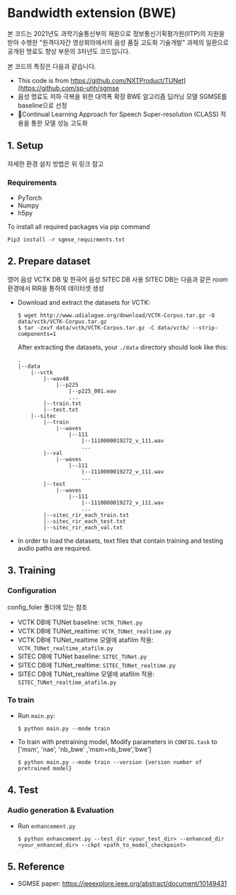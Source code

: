 # Bandwidth extension (BWE)
본 코드는 2021년도 과학기술통신부의 재원으로 정보통신기획평가원(IITP)의 지원을 받아 수행한 "원격다자간 영상회의에서의 음성 품질 고도화 기술개발" 과제의 일환으로 공개된 명료도 향상 부문의 3차년도 코드입니다. 

본 코드의 특징은 다음과 같습니다.
* This code is from https://github.com/NXTProduct/TUNet](https://github.com/sp-uhh/sgmse
* 음성 명료도 저하 극복을 위한 대역폭 확장 BWE 알고리즘 딥러닝 모델 SGMSE를 baseline으로 선정
* Continual Learning Approach for Speech Super-resolution (CLASS) 적용을 통한 모델 성능 고도화 

## 1. Setup 
자세한 환경 설치 방법은 위 링크 참고

### Requirements
* PyTorch
* Numpy
* h5py

To install all required packages via pip command
```
Pip3 install -r sgmse_requirments.txt
```

## 2. Prepare dataset

영어 음성 VCTK DB 및 한국어 음성 SITEC DB 사용
SITEC DB는 다음과 같은 room환경에서 RIR을 통하여 데이터셋 생성

* Download and extract the datasets for VCTK:
    ```
    $ wget http://www.udialogue.org/download/VCTK-Corpus.tar.gz -O data/vctk/VCTK-Corpus.tar.gz
    $ tar -zxvf data/vctk/VCTK-Corpus.tar.gz -C data/vctk/ --strip-components=1
    ```

  After extracting the datasets, your `./data` directory should look like this:

    ```
    .
    |--data
        |--vctk
            |--wav48
                |--p225
                    |--p225_001.wav
                    ...
            |--train.txt   
            |--test.txt
        |--sitec
            |--train
                |--waves
                    |--111
                        |--1110000019272_v_111.wav
                        ...                
            |--val
                |--waves
                    |--111
                        |--1110000019272_v_111.wav
                        ...      
            |--test
                |--waves
                    |--111
                        |--1110000019272_v_111.wav
                        ...      
            |--sitec_rir_each_train.txt   
            |--sitec_rir_each_test.txt
            |--sitec_rir_each_val.txt
    ```
* In order to load the datasets, text files that contain training and testing audio paths are required.

## 3. Training

### Configuration
config_foler 폴더에 있는 참조
* VCTK DB에 TUNet baseline: `VCTK_TUNet.py`
* VCTK DB에 TUNet_realtime: `VCTK_TUNet_realtime.py`
* VCTK DB에 TUNet_realtime 모델에 atafilm 적용: `VCTK_TUNet_realtime_atafilm.py`
* SITEC DB에 TUNet baseline: `SITEC_TUNet.py`
* SITEC DB에 TUNet_realtime: `SITEC_TUNet_realtime.py`
* SITEC DB에 TUNet_realtime 모델에 atafilm 적용: `SITEC_TUNet_realtime_atafilm.py`

### To train

* Run `main.py`:
    ```
    $ python main.py --mode train
    ```
* To train with pretraining model,
  Modify parameters in `CONFIG.task` to ['msm', 'nae', 'nb_bwe' ,'msm+nb_bwe','bwe']
    ```
    $ python main.py --mode train --version {version number of pretrained model}
    ```

## 4. Test

### Audio generation & Evaluation

* Run `enhancement.py`
    ```
    $ python enhancement.py --test_dir <your_test_dir> --enhanced_dir <your_enhanced_dir> --ckpt <path_to_model_checkpoint>
    ```

## 5. Reference
* SGMSE paper: https://ieeexplore.ieee.org/abstract/document/10149431
